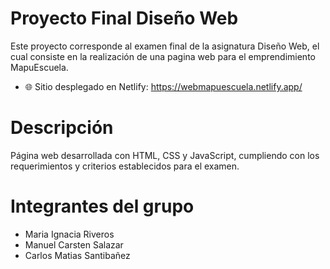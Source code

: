 # Proyecto Final Diseño Web

Este proyecto corresponde al examen final de la asignatura Diseño Web, el cual consiste en la realización de una pagina web para el emprendimiento MapuEscuela.

- 🌐 Sitio desplegado en Netlify: https://webmapuescuela.netlify.app/

# Descripción

Página web desarrollada con HTML, CSS y JavaScript, cumpliendo con los requerimientos y criterios establecidos para el examen.

# Integrantes del grupo

- Maria Ignacia Riveros
- Manuel Carsten Salazar
- Carlos Matias Santibañez
